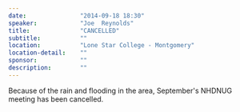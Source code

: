 ```yaml
---
date:               "2014-09-18 18:30"
speaker:            "Joe  Reynolds"
title:              "CANCELLED"
subtitle:           ""
location:           "Lone Star College - Montgomery"
location-detail:    ""
sponsor:            ""
description:        ""
---
```

Because of the rain and flooding in the area, September's NHDNUG meeting has been cancelled.

